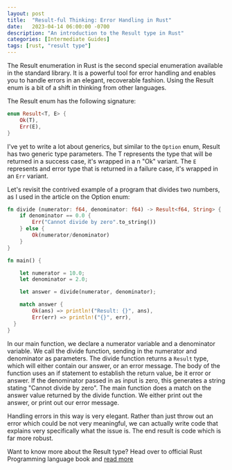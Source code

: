 ```yaml
---
layout: post
title:  "Result-ful Thinking: Error Handling in Rust"
date:   2023-04-14 06:00:00 -0700
description: "An introduction to the Result type in Rust"
categories: [Intermediate Guides]
tags: [rust, "result type"]
---
```


The Result enumeration in Rust is the second special enumeration available in the standard library. It is a powerful tool for error handling and enables you to handle errors in an elegant, recoverable fashion. Using the Result enum is a bit of a shift in thinking from other languages.

<!--more-->

The Result enum has the following signature:

```rust
enum Result<T, E> {
	Ok(T),
	Err(E),
}
```

I've yet to write a lot about generics, but similar to the `Option` enum, Result has two generic type parameters. The T represents the type that will be returned in a success case, it's wrapped in a n "Ok" variant. The `E` represents and error type that is returned in a failure case, it's wrapped in an `Err` variant.

Let's revisit the contrived example of a program that divides two numbers, as I used in the article on the Option enum:

```rust
fn divide (numerator: f64, denominator: f64) -> Result<f64, String> {
    if denominator == 0.0 {
		Err("Cannot divide by zero".to_string())
	} else {
		Ok(numerator/denominator)
	}
}

fn main() {

	let numerator = 10.0;
	let denominator = 2.0;

	let answer = divide(numerator, denominator);

	match answer {
		Ok(ans) => println!("Result: {}", ans),
		Err(err) => println!("{}", err),
  }
}
```

In our main function, we declare a numerator variable and a denominator variable. We call the divide function, sending in the numerator and denominator as parameters. The divide function returns a `Result` type, which will either contain our answer, or an error message. The body of the function uses an if statement to establish the return value, be it error or answer. If the denominator passed in as input is zero, this generates a string stating "Cannot divide by zero". The main function does a match on the answer value returned by the divide function. We either print out the answer, or print out our error message.

Handling errors in this way is very elegant. Rather than just throw out an error which could be not very meaningful, we can actually write code that explains very specifically what the issue is. The end result is code which is far more robust.

Want to know more about the Result type? Head over to official Rust Programming language book and [read more](https://doc.rust-lang.org/book/ch09-02-recoverable-errors-with-result.html)

